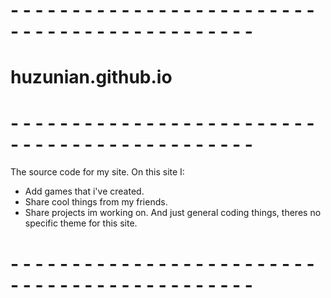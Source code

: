 # - - - - - - - - - - - - - - - - - - - - - - - - - - - - - - - - - - - - - - - - - - - - -
# huzunian.github.io
# - - - - - - - - - - - - - - - - - - - - - - - - - - - - - - - - - - - - - - - - - - - - -
The source code for my site.
On this site I:
- Add games that i've created.
- Share cool things from my friends.
- Share projects im working on.
And just general coding things,
theres no specific theme for this site.
# - - - - - - - - - - - - - - - - - - - - - - - - - - - - - - - - - - - - - - - - - - - - -
